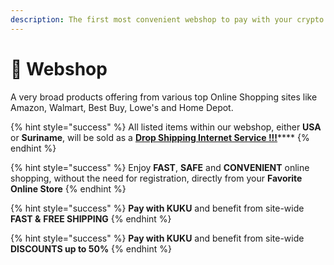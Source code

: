 ```yaml
---
description: The first most convenient webshop to pay with your crypto
---
```


# 🛒 Webshop

A very broad products offering from various top Online Shopping sites like Amazon, Walmart, Best Buy, Lowe's and Home Depot.

{% hint style="success" %}
All listed items within our webshop, either **USA** or **Suriname**, will be sold as a [**Drop Shipping Internet Service !!!**](../../knowledge-center/glossary-and-vocab.md)****
{% endhint %}

{% hint style="success" %}
Enjoy **FAST**, **SAFE** and **CONVENIENT** online shopping, without the need for registration, directly from your **Favorite Online Store**
{% endhint %}

{% hint style="success" %}
**Pay with KUKU** and benefit from site-wide **FAST &** **FREE SHIPPING**
{% endhint %}

{% hint style="success" %}
**Pay with KUKU** and benefit from site-wide **DISCOUNTS up to 50%**
{% endhint %}

